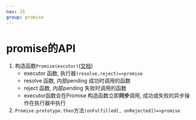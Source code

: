 ```yaml
---
nav: JS
group: promise
---
```


# promise的API

1. 构造函数`Promise(excutor)`([文档](https://developer.mozilla.org/zh-CN/docs/Web/JavaScript/Reference/Global_Objects/Promise/Promise))
   - executor 函数, 执行器`(resolve,reject)=>promise`
   - resolve 函数, 内部pending 成功时调用的函数
   - reject 函数, 内部pending 失败时调用的函数
   - executor函数会在Promise 构造函数立即**同步**调用, 成功或失败的异步操作在执行器中执行
2. `Promise.prototype.then`方法`(onFulfilled[, onRejected])=>promise`
